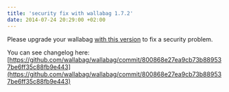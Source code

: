 ```yaml
---
title: 'security fix with wallabag 1.7.2'
date: 2014-07-24 20:29:00 +02:00
---
```


Please upgrade your wallabag [with this version](https://www.wallabag.org/downloads/) to fix a security problem.

You can see changelog here: [https://github.com/wallabag/wallabag/commit/800868e27ea9cb73b889537be6ff35c88fb9e443](https://github.com/wallabag/wallabag/commit/800868e27ea9cb73b889537be6ff35c88fb9e443)
